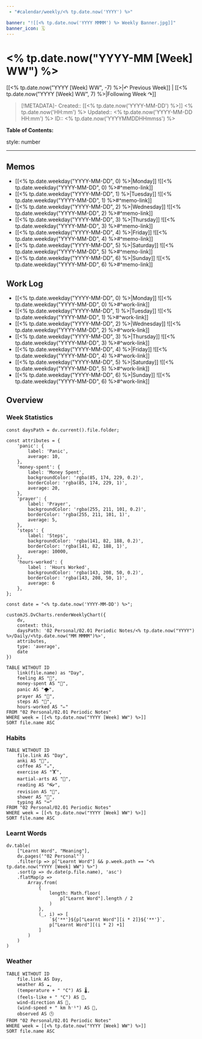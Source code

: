 ```yaml
---
 - "#calendar/weekly/<% tp.date.now('YYYY') %>"

banner: "![[<% tp.date.now('YYYY MMMM') %> Weekly Banner.jpg]]"
banner_icon: 🗓️
---
```


# [](https://github.com/mulfok/periodic-note-templates/blob/main/Weekly%20Note%20Template.md#-tpdatenowyyyy-mm-week-ww-)<% tp.date.now("YYYY-MM [Week] WW") %>

[[<% tp.date.now("YYYY [Week] WW", -7) %>|↶ Previous Week]] | [[<% tp.date.now("YYYY [Week] WW", 7) %>|Following Week ↷]]

> [!METADATA]- Created:: [[<% tp.date.now('YYYY-MM-DD') %>]] <% tp.date.now('HH:mm') %> Updated:: <% tp.date.now('YYYY-MM-DD HH:mm') %> ID:: <% tp.date.now('YYYYMMDDHHmmss') %>

**Table of Contents:**

style: number

---

## [](https://github.com/mulfok/periodic-note-templates/blob/main/Weekly%20Note%20Template.md#memos)Memos

-   [[<% tp.date.weekday("YYYY-MM-DD", 0) %>|Monday]] ![[<% tp.date.weekday("YYYY-MM-DD", 0) %>#^memo-link]]
-   [[<% tp.date.weekday("YYYY-MM-DD", 1) %>|Tuesday]] ![[<% tp.date.weekday("YYYY-MM-DD", 1) %>#^memo-link]]
-   [[<% tp.date.weekday("YYYY-MM-DD", 2) %>|Wednesday]] ![[<% tp.date.weekday("YYYY-MM-DD", 2) %>#^memo-link]]
-   [[<% tp.date.weekday("YYYY-MM-DD", 3) %>|Thursday]] ![[<% tp.date.weekday("YYYY-MM-DD", 3) %>#^memo-link]]
-   [[<% tp.date.weekday("YYYY-MM-DD", 4) %>|Friday]] ![[<% tp.date.weekday("YYYY-MM-DD", 4) %>#^memo-link]]
-   [[<% tp.date.weekday("YYYY-MM-DD", 5) %>|Saturday]] ![[<% tp.date.weekday("YYYY-MM-DD", 5) %>#^memo-link]]
-   [[<% tp.date.weekday("YYYY-MM-DD", 6) %>|Sunday]] ![[<% tp.date.weekday("YYYY-MM-DD", 6) %>#^memo-link]]

## [](https://github.com/mulfok/periodic-note-templates/blob/main/Weekly%20Note%20Template.md#work-log)Work Log

-   [[<% tp.date.weekday("YYYY-MM-DD", 0) %>|Monday]] ![[<% tp.date.weekday("YYYY-MM-DD", 0) %>#^work-link]]
-   [[<% tp.date.weekday("YYYY-MM-DD", 1) %>|Tuesday]] ![[<% tp.date.weekday("YYYY-MM-DD", 1) %>#^work-link]]
-   [[<% tp.date.weekday("YYYY-MM-DD", 2) %>|Wednesday]] ![[<% tp.date.weekday("YYYY-MM-DD", 2) %>#^work-link]]
-   [[<% tp.date.weekday("YYYY-MM-DD", 3) %>|Thursday]] ![[<% tp.date.weekday("YYYY-MM-DD", 3) %>#^work-link]]
-   [[<% tp.date.weekday("YYYY-MM-DD", 4) %>|Friday]] ![[<% tp.date.weekday("YYYY-MM-DD", 4) %>#^work-link]]
-   [[<% tp.date.weekday("YYYY-MM-DD", 5) %>|Saturday]] ![[<% tp.date.weekday("YYYY-MM-DD", 5) %>#^work-link]]
-   [[<% tp.date.weekday("YYYY-MM-DD", 6) %>|Sunday]] ![[<% tp.date.weekday("YYYY-MM-DD", 6) %>#^work-link]]

## [](https://github.com/mulfok/periodic-note-templates/blob/main/Weekly%20Note%20Template.md#overview)Overview

### [](https://github.com/mulfok/periodic-note-templates/blob/main/Weekly%20Note%20Template.md#week-statistics)Week Statistics

```
const daysPath = dv.current().file.folder;

const attributes = {
	'panic': {
		label: 'Panic',
		average: 10,
	},
	'money-spent': {
		label: 'Money Spent',
		backgroundColor: 'rgba(85, 174, 229, 0.2)',
		borderColor: 'rgba(85, 174, 229, 1)',
		average: 20,
	},
	'prayer': {
		label: 'Prayer',
		backgroundColor: 'rgba(255, 211, 101, 0.2)',
		borderColor: 'rgba(255, 211, 101, 1)',
		average: 5,
	},
	'steps': {
		label: 'Steps',
		backgroundColor: 'rgba(141, 82, 188, 0.2)',
		borderColor: 'rgba(141, 82, 188, 1)',
		average: 10000,
	},
	'hours-worked': {
		label : 'Hours Worked',
		backgroundColor: 'rgba(143, 208, 50, 0.2)',
		borderColor: 'rgba(143, 208, 50, 1)',
		average: 6
	},
};

const date = "<% tp.date.now('YYYY-MM-DD') %>";

customJS.DvCharts.renderWeeklyChart({
	dv,
	context: this,
	daysPath: '02 Personal/02.01 Periodic Notes/<% tp.date.now("YYYY") %>/Daily/<%tp.date.now("MM MMMM")%>',
	attributes,
	type: 'average',
	date
})
```

```
TABLE WITHOUT ID
	link(file.name) as "Day",
	feeling AS "💭",
	money-spent AS "💸",
	panic AS "🌪️",
	prayer AS "🕋",
	steps AS "👣",
	hours-worked AS "✏️"
FROM "02 Personal/02.01 Periodic Notes"
WHERE week = [[<% tp.date.now("YYYY [Week] WW") %>]]
SORT file.name ASC
```

### [](https://github.com/mulfok/periodic-note-templates/blob/main/Weekly%20Note%20Template.md#habits)Habits

```
TABLE WITHOUT ID
	file.link AS "Day",
	anki AS "📇",
	coffee AS "☕",
	exercise AS "🏋️",
	martial-arts AS "🥋",
	reading AS "👓",
	revision AS "🔁",
	shower AS "🚿",
	typing AS "⌨️"
FROM "02 Personal/02.01 Periodic Notes"
WHERE week = [[<% tp.date.now("YYYY [Week] WW") %>]]
SORT file.name ASC
```

### [](https://github.com/mulfok/periodic-note-templates/blob/main/Weekly%20Note%20Template.md#learnt-words)Learnt Words

```
dv.table(
	["Learnt Word", "Meaning"],
	dv.pages('"02 Personal"')
	.filter(p => p["Learnt Word"] && p.week.path == "<% tp.date.now("YYYY [Week] WW") %>")
	.sort(p => dv.date(p.file.name), 'asc')
	.flatMap(p =>
		Array.from(
			{
				length: Math.floor(
					p["Learnt Word"].length / 2
				)
			},
			(_, i) => [
				`${'**'}${p["Learnt Word"][i * 2]}${'**'}`,
				p["Learnt Word"][(i * 2) +1]
			]
		)
	)
)
```

### [](https://github.com/mulfok/periodic-note-templates/blob/main/Weekly%20Note%20Template.md#weather)Weather

```
TABLE WITHOUT ID
	file.link AS Day,
	weather AS ☁️,
	(temperature + " °C") AS 🌡️,
	(feels-like + " °C") AS 💭,
	wind-direction AS 🧭,
	(wind-speed + " km h⁻¹") AS 🍃,
	observed AS 🕓
FROM "02 Personal/02.01 Periodic Notes"
WHERE week = [[<% tp.date.now("YYYY [Week] WW") %>]]
SORT file.name ASC
```